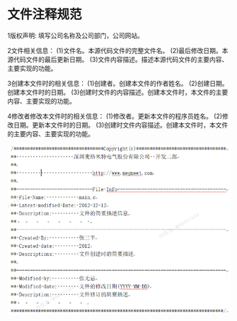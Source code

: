 # 文件注释规范

1版权声明: 填写公司名称及公司部门，公司网站。

2文件相关信息：
(1)文件名。本源代码文件的完整文件名。
(2)最后修改日期。本源代码文件的最后更新日期。
(3)文件内容描述。描述本源代码文件的主要内容、主要实现的功能。

3创建本文件时的相关信息：
(1)创建者。创建本文件的作者姓名。
(2)创建日期。创建本文件时的日期。
(3)创建时文件的内容描述。创建本文件时，本文件的主要内容、主要实现的功能。

4修改者修改本文件时的相关信息：
(1)修改者。更新本文件的程序员姓名。
(2)修改日期。更新本文件时的日期。
(3)创建时文件内容描述。创建本文件时，本文件的主要内容、主要实现的功能。

![](image_bWu52cSYxD.png)


